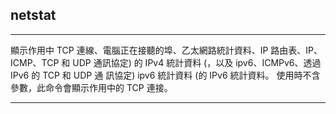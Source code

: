 ## netstat
---

顯示作用中 TCP 連線、電腦正在接聽的埠、乙太網路統計資料、IP 路由表、IP、ICMP、TCP 和 UDP 通訊協定) 的 IPv4 統計資料 (，以及 ipv6、ICMPv6、透過 IPv6 的 TCP 和 UDP 通 訊協定) ipv6 統計資料 (的 IPv6 統計資料。 使用時不含參數，此命令會顯示作用中的 TCP 連接。

---
